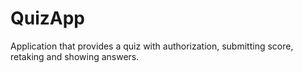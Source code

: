 # QuizApp
Application that provides a quiz with authorization, submitting score, retaking and showing answers.
